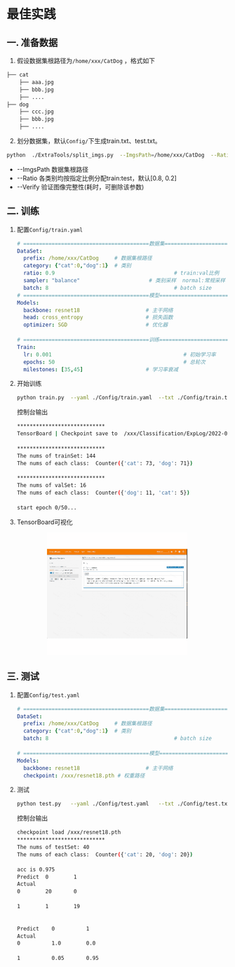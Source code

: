 # 最佳实践

## 一. 准备数据

1. 假设数据集根路径为`/home/xxx/CatDog`  ，格式如下

```bash
├── cat
    ├── aaa.jpg
    ├── bbb.jpg
    ├── ....
├── dog
    ├── ccc.jpg
    ├── bbb.jpg
    ├── ....
```

2. 划分数据集，默认`Config/`下生成train.txt、test.txt。

```bash
python  ./ExtraTools/split_imgs.py  --ImgsPath=/home/xxx/CatDog  --Ratio=[0.8,0.2]  --Verify
```

- --ImgsPath    数据集根路径
- --Ratio           各类别均按指定比例分配train:test，默认[0.8, 0.2]
- --Verify          验证图像完整性(耗时，可删除该参数)



## 二. 训练

1. 配置`Config/train.yaml`

   ```yaml
   # ========================================数据集===================================
   DataSet:
     prefix: /home/xxx/CatDog     # 数据集根路径 
     category: {"cat":0,"dog":1}  # 类别
     ratio: 0.9 									 # train:val比例  
     sampler: "balance" 					 # 类别采样  normal:常规采样   balance:类别平衡采样
     batch: 8   									 # batch size
   # ========================================模型===================================
   Models: 
     backbone: resnet18   					# 主干网络  
     head: cross_entropy  					# 损失函数  
     optimizer: SGD       					# 优化器
   
   # ========================================训练===================================
   Train:
     lr: 0.001  										# 初始学习率
     epochs: 50 										# 总轮次
     milestones: [35,45] 					# 学习率衰减
   ```

2. 开始训练

   ```bash
   python train.py  --yaml ./Config/train.yaml  --txt ./Config/train.txt
   ```

   控制台输出

   ```bash
   ****************************
   TensorBoard | Checkpoint save to  /xxx/Classification/ExpLog/2022-02-24_15:20:41/ 
   
   ****************************
   The nums of trainSet: 144
   The nums of each class:  Counter({'cat': 73, 'dog': 71}) 
   
   ****************************
   The nums of valSet: 16
   The nums of each class:  Counter({'dog': 11, 'cat': 5}) 
   
   start epoch 0/50...
   ```

3. TensorBoard可视化

<div align=center><img src="./imgs/tsdb.gif" ></div>

## 三. 测试

1. 配置`Config/test.yaml`

   ```yaml
   # ========================================数据集===================================
   DataSet:
     prefix: /home/xxx/CatDog     # 数据集根路径 
     category: {"cat":0,"dog":1}  # 类别
     batch: 8   									 # batch size
    
   # ========================================模型===================================
   Models: 
     backbone: resnet18   					# 主干网络 
     checkpoint: /xxx/resnet18.pth # 权重路径  	
   ```

2. 测试

   ```bash
   python test.py   --yaml ./Config/test.yaml   --txt ./Config/test.txt
   ```

   控制台输出 

   ```bash
   checkpoint load /xxx/resnet18.pth
   ****************************
   The nums of testSet: 40
   The nums of each class:  Counter({'cat': 20, 'dog': 20}) 
   
   acc is 0.975
   Predict  0        1        
   Actual
   0        20       0        
   
   1        1        19       
   
   
   Predict    0          1          
   Actual
   0          1.0        0.0        
   
   1          0.05       0.95 
   ```

